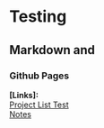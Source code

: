 # Testing  
## Markdown and  
### Github Pages  


**\[Links\]:**  
[Project List Test](ProjectList.md)  
[Notes](Notes.md)
